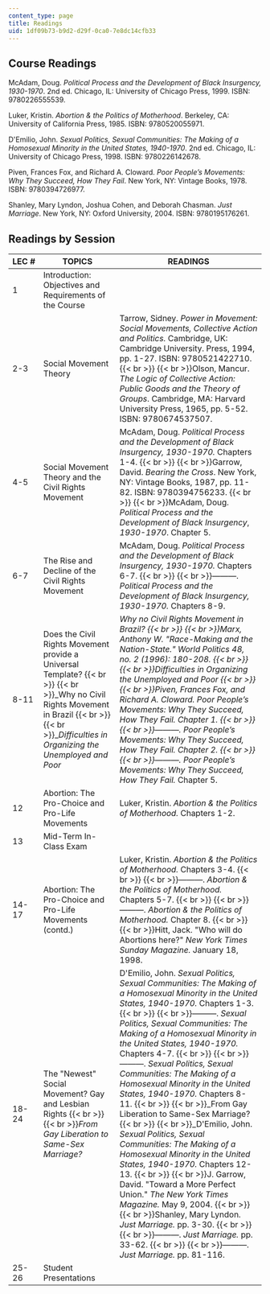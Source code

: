 ```yaml
---
content_type: page
title: Readings
uid: 1df09b73-b9d2-d29f-0ca0-7e8dc14cfb33
---
```


Course Readings
---------------

McAdam, Doug. _Political Process and the Development of Black Insurgency, 1930-1970_. 2nd ed. Chicago, IL: University of Chicago Press, 1999. ISBN: 9780226555539.

Luker, Kristin. _Abortion & the Politics of Motherhood_. Berkeley, CA: University of California Press, 1985. ISBN: 9780520055971.

D'Emilio, John. _Sexual Politics, Sexual Communities: The Making of a Homosexual Minority in the United States, 1940-1970_. 2nd ed. Chicago, IL: University of Chicago Press, 1998. ISBN: 9780226142678.

Piven, Frances Fox, and Richard A. Cloward. _Poor People’s Movements: Why They Succeed, How They Fail_. New York, NY: Vintage Books, 1978. ISBN: 9780394726977.

Shanley, Mary Lyndon, Joshua Cohen, and Deborah Chasman. _Just Marriage_. New York, NY: Oxford University, 2004. ISBN: 9780195176261.

Readings by Session
-------------------

| LEC # | TOPICS | READINGS |
| --- | --- | --- |
| 1 | Introduction: Objectives and Requirements of the Course | &nbsp; |
| 2-3 | Social Movement Theory | Tarrow, Sidney. _Power in Movement: Social Movements, Collective Action and Politics._ Cambridge, UK: Cambridge University. Press, 1994, pp. 1-27. ISBN: 9780521422710.  {{< br >}}  {{< br >}}Olson, Mancur. _The Logic of Collective Action: Public Goods and the Theory of Groups_. Cambridge, MA: Harvard University Press, 1965, pp. 5-52. ISBN: 9780674537507. |
| 4-5 | Social Movement Theory and the Civil Rights Movement | McAdam, Doug. _Political Process and the Development of Black Insurgency, 1930-1970._ Chapters 1-4.  {{< br >}}  {{< br >}}Garrow, David. _Bearing the Cross_. New York, NY: Vintage Books, 1987, pp. 11-82. ISBN: 9780394756233.  {{< br >}}  {{< br >}}McAdam, Doug. _Political Process and the Development of Black Insurgency_, _1930-1970_. Chapter 5. |
| 6-7 | The Rise and Decline of the Civil Rights Movement | McAdam, Doug. _Political Process and the Development of Black Insurgency, 1930-1970._ Chapters 6-7.  {{< br >}}  {{< br >}}———. _Political Process and the Development of Black Insurgency, 1930-1970._ Chapters 8-9. |
| 8-11 | Does the Civil Rights Movement provide a Universal Template?  {{< br >}}  {{< br >}}_Why no Civil Rights Movement in Brazil  {{< br >}}  {{< br >}}__Difficulties in Organizing the Unemployed and Poor_ | _Why no Civil Rights Movement in Brazil?  {{< br >}}  {{< br >}}_Marx, Anthony W. "Race-Making and the Nation-State." _World Politics_ 48, no. 2 (1996): 180-208.  {{< br >}}  {{< br >}}_Difficulties in Organizing the Unemployed and Poor  {{< br >}}  {{< br >}}_Piven, Frances Fox, and Richard A. Cloward. _Poor People’s Movements: Why They Succeed, How They Fail._ Chapter 1.  {{< br >}}  {{< br >}}———. _Poor People’s Movements: Why They Succeed, How They Fail__._ Chapter 2.  {{< br >}}  {{< br >}}———. _Poor People’s Movements: Why They Succeed, How They Fail__._ Chapter 5. |
| 12 | Abortion: The Pro-Choice and Pro-Life Movements | Luker, Kristin. _Abortion & the Politics of Motherhood._ Chapters 1-2. |
| 13 | Mid-Term In-Class Exam | &nbsp; |
| 14-17 | Abortion: The Pro-Choice and Pro-Life Movements (contd.) | Luker, Kristin. _Abortion & the Politics of Motherhood._ Chapters 3-4.  {{< br >}}  {{< br >}}———. _Abortion & the Politics of Motherhood._ Chapters 5-7.  {{< br >}}  {{< br >}}———. _Abortion & the Politics of Motherhood._ Chapter 8.  {{< br >}}  {{< br >}}Hitt, Jack. "Who will do Abortions here?" _New York Times Sunday Magazine._ January 18, 1998. |
| 18-24 | The "Newest" Social Movement? Gay and Lesbian Rights  {{< br >}}  {{< br >}}_From Gay Liberation to Same-Sex Marriage?_ | D'Emilio, John. _Sexual Politics, Sexual Communities: The Making of a Homosexual Minority in the United States, 1940-1970._ Chapters 1-3.  {{< br >}}  {{< br >}}———. _Sexual Politics, Sexual Communities: The Making of a Homosexual Minority in the United States, 1940-1970._ Chapters 4-7.  {{< br >}}  {{< br >}}———. _Sexual Politics, Sexual Communities: The Making of a Homosexual Minority in the United States, 1940-1970._ Chapters 8-11.  {{< br >}}  {{< br >}}_From Gay Liberation to Same-Sex Marriage?  {{< br >}}  {{< br >}}_D'Emilio, John. _Sexual Politics, Sexual Communities: The Making of a Homosexual Minority in the United States, 1940-1970._ Chapters 12-13.  {{< br >}}  {{< br >}}J. Garrow, David. "Toward a More Perfect Union." _The New York Times Magazine._ May 9, 2004.  {{< br >}}  {{< br >}}Shanley, Mary Lyndon. _Just Marriage._ pp. 3-30.  {{< br >}}  {{< br >}}———. _Just Marriage._ pp. 33-62.  {{< br >}}  {{< br >}}———. _Just Marriage._ pp. 81-116. |
| 25-26 | Student Presentations |